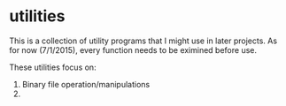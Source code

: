 # utilities
This is a collection of utility programs that I might use in later projects.
As for now (7/1/2015), every function needs to be eximined before use.

These utilities focus on:

1. Binary file operation/manipulations
2. 
